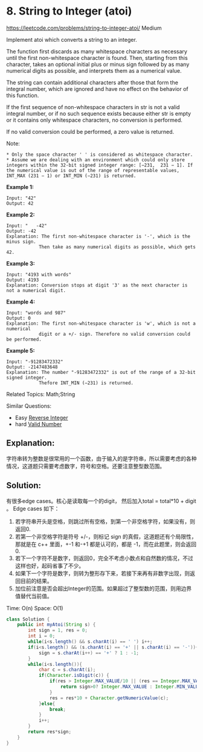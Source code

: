 # 8. String to Integer (atoi)
<https://leetcode.com/problems/string-to-integer-atoi/>
Medium

Implement atoi which converts a string to an integer.

The function first discards as many whitespace characters as necessary until the first non-whitespace character is found. Then, starting from this character, takes an optional initial plus or minus sign followed by as many numerical digits as possible, and interprets them as a numerical value.

The string can contain additional characters after those that form the integral number, which are ignored and have no effect on the behavior of this function.

If the first sequence of non-whitespace characters in str is not a valid integral number, or if no such sequence exists because either str is empty or it contains only whitespace characters, no conversion is performed.

If no valid conversion could be performed, a zero value is returned.

Note:

    * Only the space character ' ' is considered as whitespace character.
    * Assume we are dealing with an environment which could only store integers within the 32-bit signed integer range: [−231,  231 − 1]. If the numerical value is out of the range of representable values, INT_MAX (231 − 1) or INT_MIN (−231) is returned.

**Example 1:**

    Input: "42"
    Output: 42

**Example 2:**

    Input: "   -42"
    Output: -42
    Explanation: The first non-whitespace character is '-', which is the minus sign.
                Then take as many numerical digits as possible, which gets 42.

**Example 3:**

    Input: "4193 with words"
    Output: 4193
    Explanation: Conversion stops at digit '3' as the next character is not a numerical digit.

**Example 4:**

    Input: "words and 987"
    Output: 0
    Explanation: The first non-whitespace character is 'w', which is not a numerical 
                digit or a +/- sign. Therefore no valid conversion could be performed.

**Example 5:**

    Input: "-91283472332"
    Output: -2147483648
    Explanation: The number "-91283472332" is out of the range of a 32-bit signed integer.
                Thefore INT_MIN (−231) is returned.

Related Topics: Math;String

Similar Questions: 
* Easy [Reverse Integer](https://leetcode.com/problems/reverse-integer/)
* hard [Valid Number](https://leetcode.com/problems/valid-number/)

## Explanation: 
字符串转为整数是很常用的一个函数，由于输入的是字符串，所以需要考虑的各种情况，这道题只需要考虑数字，符号和空格。还要注意整型数范围。
## Solution: 
有很多edge cases。核心是读取每一个的digit， 然后加入total = total*10 + digit 。
Edge cases 如下：
1. 若字符串开头是空格，则跳过所有空格，到第一个非空格字符，如果没有，则返回0.
2. 若第一个非空格字符是符号 +/-，则标记 sign 的真假，这道题还有个局限性，那就是在 c++ 里面，+-1 和-+1 都是认可的，都是 -1，而在此题里，则会返回0.
3. 若下一个字符不是数字，则返回0，完全不考虑小数点和自然数的情况，不过这样也好，起码省事了不少。
4. 如果下一个字符是数字，则转为整形存下来，若接下来再有非数字出现，则返回目前的结果。
5. 加位前注意是否会超出Integer的范围。如果超过了整型数的范围，则用边界值替代当前值。

Time: O(n)
Space: O(1)

```java
class Solution {
    public int myAtoi(String s) {
        int sign = 1, res = 0;
        int i = 0;
        while(i<s.length() && s.charAt(i) == ' ') i++;
        if(i<s.length() && (s.charAt(i) == '+' || s.charAt(i) == '-')){
            sign = s.charAt(i++) == '+' ? 1 : -1;
        }
        while(i<s.length()){
            char c = s.charAt(i);
            if(Character.isDigit(c)) {
                if(res > Integer.MAX_VALUE/10 || (res == Integer.MAX_VALUE/10 && Character.getNumericValue(c)>7)){
                    return sign>0? Integer.MAX_VALUE : Integer.MIN_VALUE;
                }
                res = res*10 + Character.getNumericValue(c);
            }else{
                break;
            }
            i++;
        }
        return res*sign;
    }
}
```